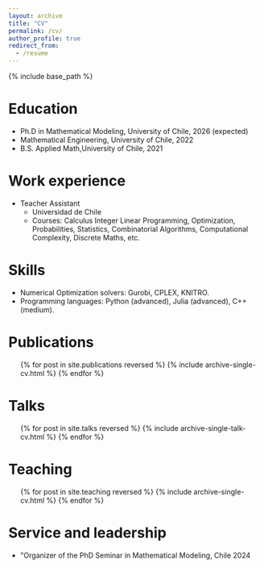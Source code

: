 ```yaml
---
layout: archive
title: "CV"
permalink: /cv/
author_profile: true
redirect_from:
  - /resume
---
```


{% include base_path %}

Education
======
* Ph.D in Mathematical Modeling, University of Chile, 2026 (expected)
* Mathematical Engineering, University of Chile, 2022
* B.S. Applied Math,University of Chile, 2021

Work experience
======

* Teacher Assistant
  * Universidad de Chile
  * Courses: Calculus Integer Linear Programming, Optimization, Probabilities, Statistics, Combinatorial Algorithms, Computational Complexity, Discrete Maths, etc.
  
Skills
======
* Numerical Optimization solvers: Gurobi, CPLEX, KNITRO.
* Programming languages: Python (advanced), Julia (advanced), C++ (medium).
  

Publications
======
  <ul>{% for post in site.publications reversed %}
    {% include archive-single-cv.html %}
  {% endfor %}</ul>
  
Talks
======
  <ul>{% for post in site.talks reversed %}
    {% include archive-single-talk-cv.html  %}
  {% endfor %}</ul>
  
Teaching
======
  <ul>{% for post in site.teaching reversed %}
    {% include archive-single-cv.html %}
  {% endfor %}</ul>
  
Service and leadership
======
* "Organizer of the PhD Seminar in Mathematical Modeling, Chile 2024
